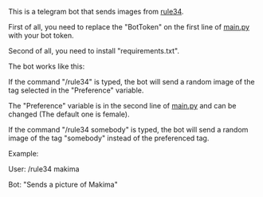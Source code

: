 This is a telegram bot that sends images from [rule34](https://rule34.xxx).

First of all, you need to replace the "BotToken" on the first line of [main.py](main.py) with your bot token.

Second of all, you need to install "requirements.txt".

The bot works like this:

If the command "/rule34" is typed, the bot will send a random image of the tag selected in the "Preference" variable.

The "Preference" variable is in the second line of [main.py](main.py) and can be changed (The default one is female).

If the command "/rule34 somebody" is typed, the bot will send a random image of the tag "somebody" instead of the preferenced tag.

Example:

User: /rule34 makima

Bot: "Sends a picture of Makima"

